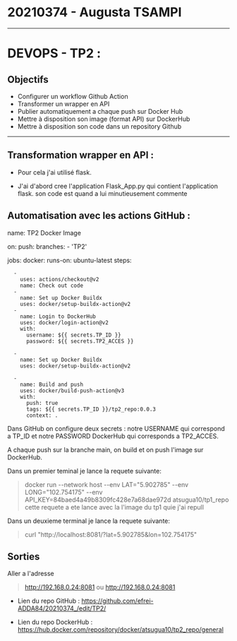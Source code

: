 # 20210374 - Augusta TSAMPI 
---------------------------------------------------------------

# DEVOPS - TP2 :

## Objectifs
- Configurer un workflow Github Action
- Transformer un wrapper en API
- Publier automatiquement a chaque push sur Docker Hub
- Mettre à disposition son image (format API) sur DockerHub
- Mettre à disposition son code dans un repository Github
---------------------------------------------------------------

## Transformation wrapper en API :

- Pour cela j'ai utilisé flask.

- J'ai d'abord cree l'application Flask_App.py qui contient l'application flask. son code est quand a lui minutieusement commente

## Automatisation avec les actions GitHub :
  
name: TP2 Docker Image 

on:
  push:
    branches:
      - 'TP2'

jobs:
  docker:
    runs-on: ubuntu-latest
    steps:
    
      - 
        uses: actions/checkout@v2
        name: Check out code
      -
        name: Set up Docker Buildx
        uses: docker/setup-buildx-action@v2
      -
        name: Login to DockerHub
        uses: docker/login-action@v2
        with:
          username: ${{ secrets.TP_ID }}
          password: ${{ secrets.TP2_ACCES }}

      - 
        name: Set up Docker Buildx
        uses: docker/setup-buildx-action@v2

      -
        name: Build and push
        uses: docker/build-push-action@v3
        with:
          push: true
          tags: ${{ secrets.TP_ID }}/tp2_repo:0.0.3   
          context: . 

Dans GitHub on configure deux secrets : notre USERNAME qui correspond a TP_ID  et notre PASSWORD DockerHub qui corresponds a TP2_ACCES.

A chaque push sur la branche main, on build et on push l'image sur DockerHub.

Dans un premier teminal je lance la requete suivante:
> docker run --network host --env LAT="5.902785" --env LONG="102.754175"  --env API_KEY=84baed4a49b8309fc428e7a68dae972d atsugua10/tp1_repo
cette requete a ete lance avec la l'image du tp1 quie j'ai repull

Dans un deuxieme terminal je lance la requete suivante:
> curl "http://localhost:8081/?lat=5.902785&lon=102.754175"


## Sorties
Aller a l'adresse 
> http://192.168.0.24:8081
ou
> http://192.168.0.24:8081



- Lien du repo GitHub : https://github.com/efrei-ADDA84/20210374_/edit/TP2/

- Lien du repo DockerHub : https://hub.docker.com/repository/docker/atsugua10/tp2_repo/general



